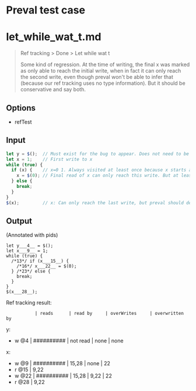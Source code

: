 # Preval test case

# let_while_wat_t.md

> Ref tracking > Done > Let while wat t
>
> Some kind of regression. At the time of writing, the final x was marked as only able
> to reach the initial write, when in fact it can only reach the second write, even
> though preval won't be able to infer that (because our ref tracking uses no type
> information). But it should be conservative and say both.

## Options

- refTest

## Input

`````js filename=intro
let y = $();  // Must exist for the bug to appear. Does not need to be referenced.
let x = 1;    // First write to x
while (true) {
  if (x) {    // x=0 1. Always visited at least once because x starts as true.
    x = $(0); // Final read of x can only reach this write. But at least "also" reach this one.
  } else {
    break;
  }
}
$(x);         // x: Can only reach the last write, but preval should detect at least both writes
`````

## Output

(Annotated with pids)

`````filename=intro
let y___4__ = $();
let x___9__ = 1;
while (true) {
  /*13*/ if (x___15__) {
    /*16*/ x___22__ = $(0);
  } /*23*/ else {
    break;
  }
}
$(x___28__);
`````

Ref tracking result:

               | reads      | read by     | overWrites     | overwritten by
y:
  - w @4       | ########## | not read    | none           | none

x:
  - w @9       | ########## | 15,28       | none           | 22
  - r @15      | 9,22
  - w @22      | ########## | 15,28       | 9,22           | 22
  - r @28      | 9,22
